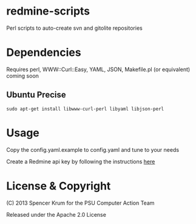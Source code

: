 redmine-scripts
===============

Perl scripts to auto-create svn and gitolite repositories

Dependencies
============

Requires perl, WWW::Curl::Easy, YAML, JSON, Makefile.pl (or equivalent) coming soon

Ubuntu Precise
--------------

    sudo apt-get install libwww-curl-perl libyaml libjson-perl

Usage
=====

Copy the config.yaml.example to config.yaml and tune to your needs

Create a Redmine api key by following the instructions [here](http://www.redmine.org/projects/redmine/wiki/Rest_api "Redmine API Documentation")


License & Copyright
===================

(C) 2013 Spencer Krum for the PSU Computer Action Team

Released under the Apache 2.0 License
